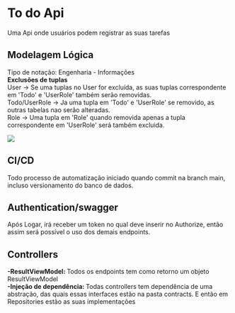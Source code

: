 # To do Api
Uma Api onde usuários podem registrar as suas tarefas
## Modelagem Lógica
  Tipo de notação: Engenharia - Informações <br>
  <strong>Exclusões de tuplas</strong> <br>
  User -> Se uma tuplas no User for excluída, as suas tuplas correspondente em 'Todo' e 'UserRole' também serão removidas. <br>
  Todo/UserRole -> Ja uma tupla em 'Todo' e 'UserRole' se removido, as outras tabelas nao serão alteradas. <br>
  Role -> Uma tupla em 'Role' quando removida apenas a tupla correspondente em 'UserRole' será também excluida.
  
  

 <img src="https://user-images.githubusercontent.com/65568481/197024197-17488794-fc91-4457-978b-58ef9663007e.PNG">
 
## CI/CD
 Todo processo de automatização iniciado quando commit na branch main, incluso versionamento do banco de dados.
 
 
## Authentication/swagger
 Após Logar, irá receber um token no qual deve inserir no Authorize, então assim será possível o uso dos demais endpoints.


## Controllers 
 <strong>-ResultViewModel: </strong>
   Todos os endpoints tem como retorno um objeto ResultViewModel <br>
 <strong>-Injeção de dependência: </strong>
    Todas controllers tem dependência de uma abstração, das quais essas interfaces estão na pasta contracts. E então em Repositories estão as suas implementações

